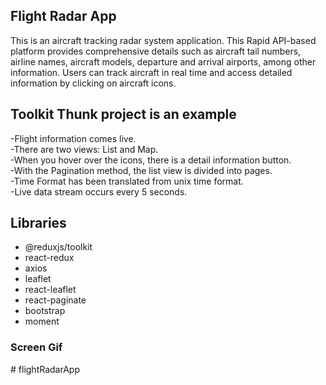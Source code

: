<h2>Flight Radar App </h2>

This is an aircraft tracking radar system application. This Rapid API-based platform provides comprehensive details such as aircraft tail numbers, airline names, aircraft models, departure and arrival airports, among other information. Users can track aircraft in real time and access detailed information by clicking on aircraft icons.

<h2>Toolkit Thunk project is an example</h2>

-Flight information comes live. </br>
-There are two views: List and Map.</br>
-When you hover over the icons, there is a detail information button.</br>
-With the Pagination method, the list view is divided into pages.</br>
-Time Format has been translated from unix time format.</br>
-Live data stream occurs every 5 seconds.</br>

<h2>Libraries</h2>

- @reduxjs/toolkit</br>
- react-redux</br>
- axios</br>
- leaflet</br>
- react-leaflet</br>
- react-paginate</br>
- bootstrap</br>
- moment</br>

<h3>Screen Gif</h3>
# flightRadarApp
